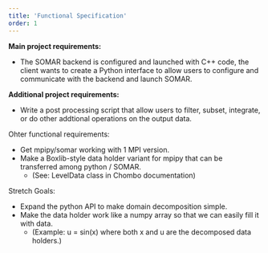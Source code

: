 ```yaml
---
title: 'Functional Specification'
order: 1
---
```

**Main project requirements:**
- The SOMAR backend is configured and launched with C++ code, the client wants to create a Python interface to allow users to configure and communicate with the backend and launch SOMAR.<br/>

**Additional project requirements:**
- Write a post processing script that allow users to filter, subset, integrate, or do other addtional operations on the output data.

Ohter functional requirements:
- Get mpipy/somar working with 1 MPI version.
- Make a Boxlib-style data holder variant for mpipy that can be transferred among python / SOMAR. 
    - (See: LevelData class in Chombo documentation) 

Stretch Goals: 
-  Expand the python API to make domain decomposition simple. 
- Make the data holder work like a numpy array so that we can easily fill it with data. 
    - (Example: u = sin(x) where both x and u are the decomposed data holders.) 